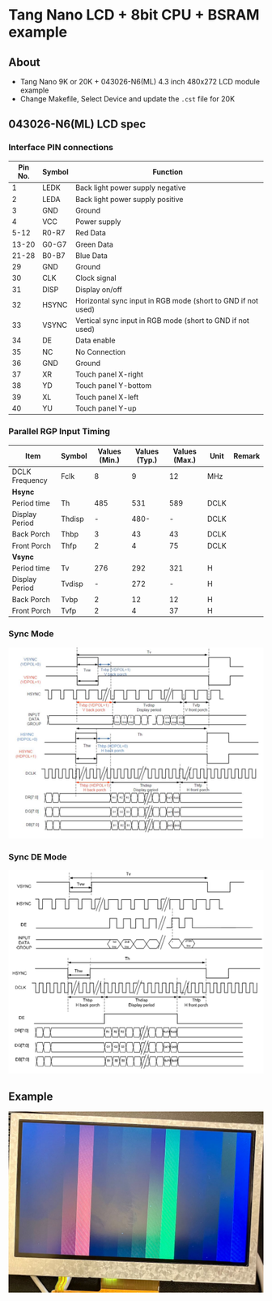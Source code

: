 # Tang Nano LCD + 8bit CPU + BSRAM example

## About

* Tang Nano 9K or 20K + 043026-N6(ML) 4.3 inch 480x272 LCD module example
* Change Makefile, Select Device and update the `.cst` file for 20K

## 043026-N6(ML) LCD spec

### Interface PIN connections

| Pin No. | Symbol | Function |
|---------|--------|----------|
| 1       | LEDK   | Back light power supply negative |
| 2       | LEDA   | Back light power supply positive |
| 3       | GND    | Ground |
| 4       | VCC    | Power supply |
| 5-12    | R0-R7  | Red Data |
| 13-20   | G0-G7  | Green Data |
| 21-28   | B0-B7  | Blue Data |
| 29      | GND    | Ground |
| 30      | CLK    | Clock signal |
| 31      | DISP   | Display on/off |
| 32      | HSYNC  | Horizontal sync input in RGB mode (short to GND if not used) |
| 33      | VSYNC  | Vertical sync input in RGB mode (short to GND if not used) |
| 34      | DE     | Data enable |
| 35      | NC     | No Connection |
| 36      | GND    | Ground |
| 37      | XR     | Touch panel X-right |
| 38      | YD     | Touch panel Y-bottom |
| 39      | XL     | Touch panel X-left |
| 40      | YU     | Touch panel Y-up |


### Parallel RGP Input Timing

| Item           | Symbol  | Values (Min.) | Values (Typ.) | Values (Max.) | Unit  | Remark |
|----------------|---------|--------------|--------------|--------------|------|--------|
| DCLK Frequency | Fclk    | 8            | 9            | 12           | MHz  |        |
| **Hsync**      |         |              |              |              |      |        |
| Period time    | Th      | 485          | 531          | 589          | DCLK |        |
| Display Period | Thdisp  | -            | 480-         | -            | DCLK |        |
| Back Porch     | Thbp    | 3            | 43           | 43           | DCLK |        |
| Front Porch    | Thfp    | 2            | 4            | 75           | DCLK |        |
| **Vsync**      |         |              |              |              |      |        |
| Period time    | Tv      | 276          | 292          | 321          | H    |        |
| Display Period | Tvdisp  | -            | 272          | -            | H    |        |
| Back Porch     | Tvbp    | 2            | 12           | 12           | H    |        |
| Front Porch    | Tvfp    | 2            | 4            | 37           | H    |        |

### Sync Mode

![sync](./docs/lcd_sync.png)

### Sync DE Mode

![sync DE](./docs/lcd_sync_de.png)

## Example

![lcd](./docs/lcd.jpg)

